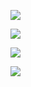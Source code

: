 ![](https://github-readme-stats.vercel.app/api?username=dhodgson615&show_icons=true&theme=tokyonight&hide=stars,issues)

![](https://github-readme-stats.vercel.app/api/top-langs/?username=dhodgson615&layout=compact&theme=tokyonight)

![](https://github-readme-streak-stats.herokuapp.com/?user=dhodgson615&theme=tokyonight)

![](https://github-profile-trophy.vercel.app/?username=dhodgson615&theme=tokyonight)
